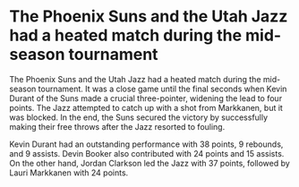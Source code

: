 #  The Phoenix Suns and the Utah Jazz had a heated match during the mid-season tournament 
  The Phoenix Suns and the Utah Jazz had a heated match during the mid-season tournament. It was a close game until the final seconds when Kevin Durant of the Suns made a crucial three-pointer, widening the lead to four points. The Jazz attempted to catch up with a shot from Markkanen, but it was blocked. In the end, the Suns secured the victory by successfully making their free throws after the Jazz resorted to fouling.

Kevin Durant had an outstanding performance with 38 points, 9 rebounds, and 9 assists. Devin Booker also contributed with 24 points and 15 assists. On the other hand, Jordan Clarkson led the Jazz with 37 points, followed by Lauri Markkanen with 24 points.